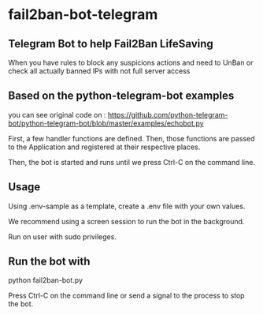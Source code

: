# fail2ban-bot-telegram

## Telegram Bot to help Fail2Ban LifeSaving

When you have rules to block any suspicions actions and need to UnBan or check all actually banned IPs with not full server access

## Based on the python-telegram-bot examples

you can see original code on :
<https://github.com/python-telegram-bot/python-telegram-bot/blob/master/examples/echobot.py>

First, a few handler functions are defined. Then, those functions are passed to
the Application and registered at their respective places.

Then, the bot is started and runs until we press Ctrl-C on the command line.

## Usage

Using .env-sample as a template, create a .env file with your own values.

We recommend using a screen session to run the bot in the background.

Run on user with sudo privileges.

## Run the bot with

python fail2ban-bot.py

Press Ctrl-C on the command line or send a signal to the process to stop the bot.